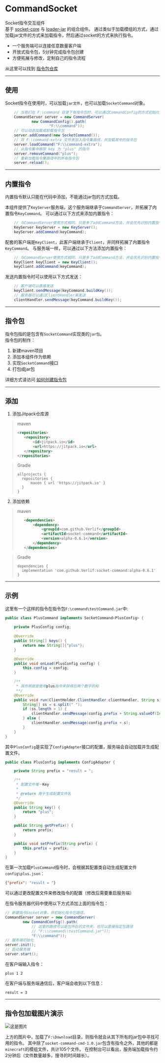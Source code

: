 # CommandSocket

Socket指令交互组件  
基于 [socket-core](https://github.com/socket-core) 与 [loader-jar](https://github.com/loader-jar) 的组合组件。
通过类似于加载模组的方式，通过加载jar文件的方式来加载指令，然后通过socket的方式来执行指令。

* 一个服务端可以连接任意数量客户端
* 开放式指令包，5分钟完成指令包创建
* 方便拓展与修改，定制自己的指令流程

从这里可以找到 [指令包仓库](https://github.com/topics/socket-command-extend)

------

## 使用

Socket指令在使用时，可以加载`jar文件`，也可以加载`SocketCommand`对象。

```java
    // 当我们在 F:\command 目录下有指令包时，可以通过CommandConfig的方式初始化
    CommandServer server = new CommandServer(
            new CommandConfig().path(
                    "F:\\command"));
    // 可以动态加载或卸载指令包
    server.addCommand(new SocketCommand());
    // 将 F:\command-extra 文件夹加入指令集路径，并加载其中的指令包
    server.loadCommand("F:\\command-extra");
    // 从指令集中移除 key 为 "plus" 的指令
    server.removeCommand("plus");
    // 重新加载指令集路径中的所有指令包
    server.reload();
```

------

## 内置指令

内置指令默认只能在代码中添加，不能通过jar包的方式加载。

本组件提供了`KeyServer`服务端，这个服务端继承于`CommandServer`，并拓展了内置指令`KeyCommand`。
可以通过以下方式来添加内置指令：

```java
    // 与CommandServer使用方式相同，只是多了addCommand方法，并会优先识别内置指令。
    KeyServer keyServer = new KeyServer();
    keyServer.addCommand(keyCommand);
```

配套的客户端是`KeyClient`，此客户端继承于`Client`，并同样拓展了内置指令`KeyCommand`。
与服务端一样，可以通过以下方法添加内置指令：

```java
    // 与CommandServer使用方式相同，只是多了addCommand方法，并会优先识别内置指令。
    KeyClient keyClient = new KeyClient();
    keyClient.addCommand(keyCommand);
```

发送内置指令时可以使用以下方式发送：

```java
    // 客户端可以直接发送
    keyClient.sendMessage(keyCommand.buildKey());
    // 服务器可以通过ClientHandler来发送
    clientHandler.sendMessage(keyCommand.buildKey());
```

------

## 指令包

指令包指的是包含有`SocketCommand`实现类的`jar包`。  
指令包的制作：
1. 新建maven项目
2. 添加本组件作为依赖
3. 实现`SocketCommand`接口
4. 打包成jar包

详细方式请访问 [如何创建指令包](instructions/如何创建指令包.md)

------

## 添加

1. 添加Jitpack仓库源

> maven
> ```xml
> <repositories>
>    <repository>
>        <id>jitpack.io</id>
>        <url>https://jitpack.io</url>
>    </repository>
> </repositories>
> ```

> Gradle
> ```text
> allprojects {
>   repositories {
>       maven { url 'https://jitpack.io' }
>   }
> }
> ```

2. 添加依赖

> maven
> ```xml
>    <dependencies>
>        <dependency>
>            <groupId>com.github.Verlif</groupId>
>            <artifactId>socket-command</artifactId>
>            <version>alpha-0.6.1</version>
>        </dependency>
>    </dependencies>
> ```

> Gradle
> ```text
> dependencies {
>   implementation 'com.github.Verlif:socket-command:alpha-0.6.1'
> }
> ```

------

## 示例

这里有一个这样的指令在指令包`F:\command\testCommand.jar`中:

```java
public class PlusCommand implements SocketCommand<PlusConfig> {
    
    private PlusConfig config;
    
    @Override
    public String[] keys() {
        return new String[]{"plus"};
    }

    @Override
    public void onLoad(PlusConfig config) {
        this.config = config;
    }

    /**
     * 其作用就是使用plus指令来获得后两个数字的和
     **/
    @Override
    public void run(ClientHolder.ClientHandler clientHandler, String s) {
        String[] ss = s.split(" ");
        if (ss.length > 1) {
            clientHandler.sendMessage(config.prefix + String.valueOf(Integer.parseInt(ss[0]) + Integer.parseInt(ss[1])));
        } else {
            clientHandler.sendMessage(config.prefix + s);
        }
    }
}
```

其中`PlusConfig`是实现了`ConfigAdapter`接口的配置，服务端会自动加载并生成配置文件。

```java
public class PlusConfig implements ConfigAdapter {

    private String prefix = "result = ";

    /**
     * 配置文件唯一Key
     *
     * @return 用于生成配置文件名
     */
    @Override
    public String key() {
        return "plus";
    }

    public String getPrefix() {
        return prefix;
    }

    public void setPrefix(String prefix) {
        this.prefix = prefix;
    }
}
```

在第一次加载`PlusCommand`指令时，会根据其配置类自动生成配置文件`config\plus.json`：

```json
{"prefix": "result = "}
```

可以通过更改配置文件来修改指令的配置（修改后需要重启服务端）

在指令服务器代码中使用以下方式添加上面的指令包：

```java
// 新建指令Socket对象，并初始化指令包路径。
CommandServer server = new CommandServer(
        new CommandConfig().path(
            // 这里的路径可以是包所在的文件夹，也可以直接指定包路径
            // "F:\\command\\testCommand.jar"));
            "F:\\command"));
// 服务端初始化
server.init();
// 启动服务端
server.start();
```

在客户端输入指令：

```text
plus 1 2
```

在客户端与服务端通信后，客户端会收到以下信息：

```text
result = 3
```

------

## 指令包加载图片演示

![这是图片](description/socket-command-test.png "指令包加载及客户端运行指令")  

上方的图片中，加载了`F:\Download`目录，则指令就会从其下所有的jar包中寻找可用的指令。
其中除了`socket-command-cmd-1.0.jar`包含有指令之外，其他的都是`minecraft`的模组文件，共计105个文件。
在控制台可以看出，服务端加载指令约2分钟后（文件数量越多，搜寻的时间越长）。  
